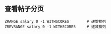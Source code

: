 ## 查看帖子分页

```
ZRANGE salary 0 -1 WITHSCORES        # 递增排列
ZREVRANGE salary 0 -1 WITHSCORES     # 递减排列
```
